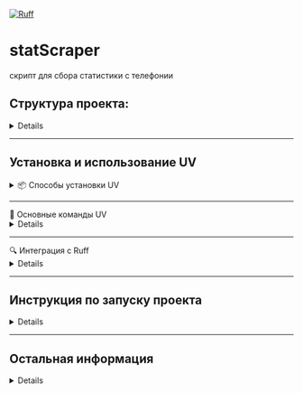 
[![Ruff](https://github.com/BerdyshevEugene/statScraper/actions/workflows/ruff.yml/badge.svg?cache=buster)](https://github.com/BerdyshevEugene/statScraper/actions/workflows/ruff.yml)

# statScraper

скрипт для сбора статистики с телефонии

## Структура проекта:

<details>

```python

statScraper/
│
├── app/
│   ├── __init__.py
│   ├── filters/             # параметры для снятия статистики
│   ├── result/              # хранение данных
│   ├── browser.py           # инициализация WebDriver
│   ├── client.py            # авторизация и переход к получению данных
│   ├── config.py            # настройки (URL, логин, пароль, пути) из .env
│   └── parser.py            # обработка полученных данных
│
├── main.py                  # точка входа
│
├── requirements.txt         # зависимости
├── .env                     # логины, пароли, URL
├── result/                  # сохраняемые результаты
│   └── result.json
├── logger/                  # конфиг логгера
│   └── logger.log
├── logs/                    # логи
│   └── debug/errors.log
├── logs/                    # логи
│   └── debug/errors.log
├── resources/               
│   └── app_icon.ico         # медиа
└── chromedriver             # драйвер для selenium
```

</details>

---

## Установка и использование UV

<details>
<summary>📦 Способы установки UV</summary>

### 1. Установка через автономные установщики (рекомендуется)

**Для macOS и Linux:**
```bash
curl -LsSf https://astral.sh/uv/install.sh | sh
```

**Для Windows (PowerShell):**
```powershell
powershell -ExecutionPolicy ByPass -c "irm https://astral.sh/uv/install.ps1 | iex"
```

### 2. Установка через PyPI (альтернативный способ)
```bash
pip install uv
```

### Обновление UV
После установки вы можете обновить UV до последней версии:
```bash
uv self update
```

🔗 Подробнее об установке: [Официальная документация](https://docs.astral.sh/uv/getting-started/installation/)
</details>

---

<summary>🚀 Основные команды UV</summary>

<details>

### Управление Python-окружением

**Установка конкретной версии Python:**
```bash
uv python install 3.13  # Установит Python 3.13
```

### Управление зависимостями

**Синхронизация зависимостей проекта:**
```bash
uv sync  # Аналог pip install + pip-compile
```

**Запуск команд в окружении проекта:**
```bash
uv run <COMMAND>  # Например: uv run pytest
```

**Запуск Django-сервера:**
```bash
uv run manage.py runserver  # Альтернатива python manage.py runserver
```
</details>

---


<summary>🔍 Интеграция с Ruff</summary>

<details>

[Ruff](https://github.com/astral-sh/ruff) - это молниеносный линтер для Python, также разработанный Astral.

**Установка Ruff через UV:**
```bash
uvx ruff  # Установит последнюю версию Ruff
```

**Проверка кода с помощью Ruff:**
```bash
uvx ruff check .  # Проверит все файлы в текущей директории
```
</details>

---

## Инструкция по запуску проекта

<details>

### Установка и запуск окружения:
```bash
uv venv .venv  # создаём виртуальное окружение на python 3.11
uv pip install -r requirements.txt  # ставим зависимости
```

### Запуск программы:
```bash
py main.py
```
### Компиляция в скрипт:
```bash
pyinstaller --onefile --icon=resources/app_icon.ico main.py
```

</details>

---


## Остальная информация

<details>

```
CompanyName: GMG
FileDescription: statScraper
InternalName: statScraper
ProductName: statScraper
Author: Berdyshev E.A.
Development and support: Berdyshev E.A.
LegalCopyright: © GMG. All rights reserved.
```

Media:
[иконки от Freepik - Flaticon](https://www.flaticon.com/ru/free-icons/ "птица иконки")


</details>
